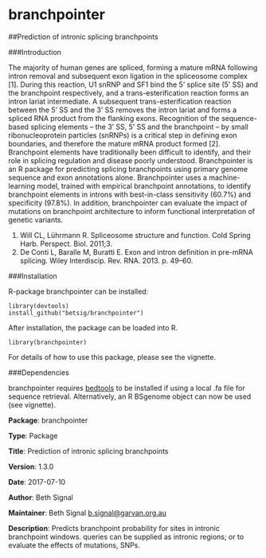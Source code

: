 # branchpointer

##Prediction of intronic splicing branchpoints

###Introduction

The majority of human genes are spliced, forming a mature mRNA following intron removal and subsequent exon ligation in the spliceosome complex [1]. During this reaction, U1 snRNP and SF1 bind the 5’ splice site (5’ SS) and the branchpoint respectively, and a trans-esterification reaction forms an intron lariat intermediate. A subsequent trans-esterification reaction between the 5’ SS and the 3’ SS removes the intron lariat and forms a spliced RNA product from the flanking exons. Recognition of the sequence-based splicing elements – the 3’ SS, 5’ SS and the branchpoint – by small ribonucleoprotein particles (snRNPs) is a critical step in defining exon boundaries, and therefore the mature mRNA product formed [2].
Branchpoint elements have traditionally been difficult to identify, and their role in splicing regulation and disease poorly understood. Branchpointer is an R package for predicting splicing branchpoints using primary genome sequence and exon annotations alone. Branchpointer uses a machine-learning model, trained with empirical branchpoint annotations, to identify branchpoint elements in introns with best-in-class sensitivity (60.7%) and specificity (97.8%). In addition, branchpointer can evaluate the impact of mutations on branchpoint architecture to inform functional interpretation of genetic variants.

1. Will CL, Lührmann R. Spliceosome structure and function. Cold Spring Harb. Perspect. Biol. 2011;3. 
2. De Conti L, Baralle M, Buratti E. Exon and intron definition in pre-mRNA splicing. Wiley Interdiscip. Rev. RNA. 2013. p. 49–60. 

###Installation

R-package branchpointer can be installed:

    library(devtools)
    install_github("betsig/branchpointer")

After installation, the package can be loaded into R.

    library(branchpointer)

For details of how to use this package, please see the vignette.

###Dependencies

branchpointer requires [bedtools](http://bedtools.readthedocs.io/en/latest/content/installation.html) to be installed if using a local .fa file for sequence retrieval.
Alternatively, an R BSgenome object can now be used (see vignette).

**Package**: branchpointer

**Type**: Package

**Title**: Prediction of intronic splicing branchpoints

**Version**: 1.3.0

**Date**: 2017-07-10

**Author**: Beth Signal

**Maintainer**: Beth Signal <b.signal@garvan.org.au>

**Description**: Predicts branchpoint probability for sites in intronic branchpoint windows. 
queries can be supplied as intronic regions; or to evaluate the effects of mutations, SNPs.
